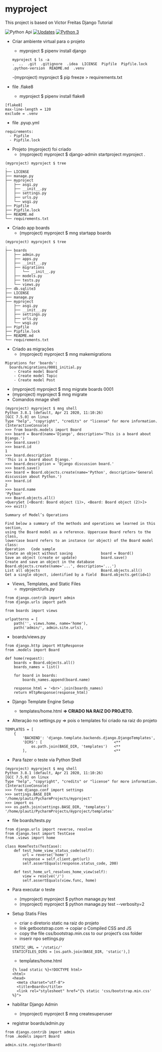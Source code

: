 # myproject
This project is based on Victor Freitas Django Tutorial

![Python Api](https://github.com/jlplautz/myproject/workflows/Python%20Api/badge.svg)
[![Updates](https://pyup.io/repos/github/jlplautz/myproject/shield.svg)](https://pyup.io/repos/github/jlplautz/myproject/)
[![Python 3](https://pyup.io/repos/github/jlplautz/myproject/python-3-shield.svg)](https://pyup.io/repos/github/jlplautz/myproject/)


- Criar ambiente virtual para o projeto
  - myproject $ pipenv install django
  ```
  myproject $ ls -a
  .  ..  .git  .gitignore  .idea  LICENSE  Pipfile  Pipfile.lock  .python-version  README.md  .venv
  ```
  -(myproject) myproject $ pip freeze > requirements.txt

- file .flake8
  - myproject $ pipenv install flake8
```
[flake8]
max-line-length = 120
exclude = .venv
```

- file .pyup.yml
```
requirements:
  - Pipfile
  - Pipfile.lock
```

- Projeto (myproject) foi criado
  - (myproject) myproject $ django-admin startproject myproject .
```
(myproject) myproject $ tree
.
├── LICENSE
├── manage.py
├── myproject
│   ├── asgi.py
│   ├── __init__.py
│   ├── settings.py
│   ├── urls.py
│   └── wsgi.py
├── Pipfile
├── Pipfile.lock
├── README.md
└── requirements.txt
```

- Criado app boards
  - (myproject) myproject $ mng startapp boards
```
(myproject) myproject $ tree
.
├── boards
│   ├── admin.py
│   ├── apps.py
│   ├── __init__.py
│   ├── migrations
│   │   └── __init__.py
│   ├── models.py
│   ├── tests.py
│   └── views.py
├── db.sqlite3
├── LICENSE
├── manage.py
├── myproject
│   ├── asgi.py
│   ├── __init__.py
│   ├── settings.py
│   ├── urls.py
│   └── wsgi.py
├── Pipfile
├── Pipfile.lock
├── README.md
└── requirements.txt
```

- Criado as migrações
  - (myproject) myproject $ mng makemigrations
```
Migrations for 'boards':
  boards/migrations/0001_initial.py
    - Create model Board
    - Create model Topic
    - Create model Post
```
  - (myproject) myproject $ mng migrate boards 0001
  - (myproject) myproject $ mng migrate 
  - Comandos mnage shell
```
(myproject) myproject $ mng shell
Python 3.8.1 (default, Apr 21 2020, 11:10:26) 
[GCC 7.5.0] on linux
Type "help", "copyright", "credits" or "license" for more information.
(InteractiveConsole)
>>> from boards.models import Board
>>> board = Board(name='Django', description='This is a board about Django.')
>>> board.save()
>>> board.id
1
>>> board.description
'This is a board about Django.'
>>> board.description = 'Django discussion board.'
>>> board.save()
>>> board = Board.objects.create(name='Python', description='General discussion about Python.')
>>> board.id
2
>>> board.name
'Python'
>>> Board.objects.all()
<QuerySet [<Board: Board object (1)>, <Board: Board object (2)>]>
>>> exit()

Summary of Model’s Operations

Find below a summary of the methods and operations we learned in this section, 
using the Board model as a reference. Uppercase Board refers to the class, 
lowercase board refers to an instance (or object) of the Board model class:
Operation 	Code sample
Create an object without saving 	        board = Board()
Save an object (create or update) 	        board.save()
Create and save an object in the database 	Board.objects.create(name='...', description='...')
List all objects 	                        Board.objects.all()
Get a single object, identified by a field 	Board.objects.get(id=1)
```

- Views, Templates, and Static Files
  - myproject/urls.py
```
from django.contrib import admin
from django.urls import path

from boards import views

urlpatterns = [
    path('', views.home, name='home'),
    path('admin/', admin.site.urls),
```

   - boards/views.py
```
from django.http import HttpResponse
from .models import Board

def home(request):
    boards = Board.objects.all()
    boards_names = list()

    for board in boards:
        boards_names.append(board.name)

    response_html = '<br>'.join(boards_names)
    return HttpResponse(response_html)
```   

- Django Template Engine Setup
  - templates/home.html **=> CRIADO NA RAIZ DO PROJETO.**


- Alteração no settings.py => pois o templates foi criado na raiz do projeto
```
TEMPLATES = [
    {
        'BACKEND': 'django.template.backends.django.DjangoTemplates',
        'DIRS': [                                 <**
            os.path.join(BASE_DIR, 'templates')   <**   
        ],                                        <**
```  

- Para fazer o teste via Python Shell
```
(myproject) myproject $ mng shell
Python 3.8.1 (default, Apr 21 2020, 11:10:26) 
[GCC 7.5.0] on linux
Type "help", "copyright", "credits" or "license" for more information.
(InteractiveConsole)
>>> from django.conf import settings
>>> settings.BASE_DIR
'/home/plautz/PycharmProjects/myproject'
>>> import os
>>> os.path.join(settings.BASE_DIR, 'templates')
'/home/plautz/PycharmProjects/myproject/templates'
```

- file boards/tests.py
```
from django.urls import reverse, resolve
from django.test import TestCase
from .views import home

class HomeTests(TestCase):
    def test_home_view_status_code(self):
        url = reverse('home')
        response = self.client.get(url)
        self.assertEquals(response.status_code, 200)

    def test_home_url_resolves_home_view(self):
        view = resolve('/')
        self.assertEquals(view.func, home)
```

- Para executar o teste 
  - (myproject) myproject $ python manage.py test
  - (myproject) myproject $ python manage.py test --verbosity=2

- Setup Statis Files
  - criar o diretorio static na raiz do projeto
  - link getbootstrap.com -> copiar o Compiled CSS and JS
  - copy the file css/bootstrap.min.css to our project’s css folder
  - inserir npo settings.py
  ```
  STATIC_URL = '/static/'
  STATICFILES_DIRS = [os.path.join(BASE_DIR, 'static'),]
  ```
  - tempĺates/home.html
  ```
  {% load static %}<!DOCTYPE html>
  <html>
  <head>
    <meta charset="utf-8">
    <title>Boards</title>
    <link rel="stylesheet" href="{% static 'css/bootstrap.min.css' %}">
    ```
  
- habilitar Django Admin
  - (myproject) myproject $ mng createsuperuser

- registrar boards/admin.py
```
from django.contrib import admin
from .models import Board

admin.site.register(Board)
```